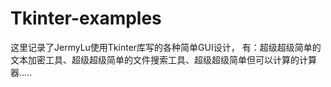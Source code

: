 # Tkinter-examples
这里记录了JermyLu使用Tkinter库写的各种简单GUI设计，
有：超级超级简单的文本加密工具、超级超级简单的文件搜索工具、超级超级简单但可以计算的计算器.....
